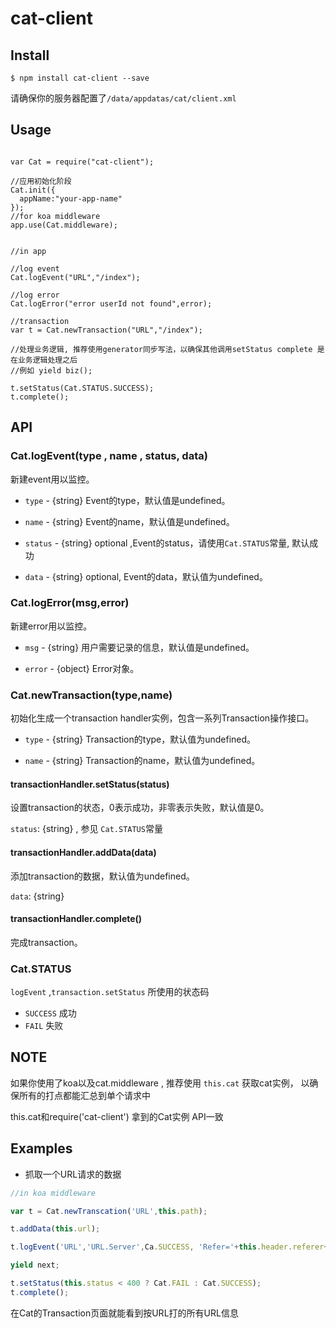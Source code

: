 # cat-client


## Install


```
$ npm install cat-client --save
```
请确保你的服务器配置了`/data/appdatas/cat/client.xml`


## Usage

```

var Cat = require("cat-client");

//应用初始化阶段
Cat.init({
  appName:"your-app-name"
});
//for koa middleware
app.use(Cat.middleware);


//in app

//log event
Cat.logEvent("URL","/index");

//log error
Cat.logError("error userId not found",error);

//transaction
var t = Cat.newTransaction("URL","/index");

//处理业务逻辑, 推荐使用generator同步写法，以确保其他调用setStatus complete 是在业务逻辑处理之后
//例如 yield biz();

t.setStatus(Cat.STATUS.SUCCESS);
t.complete();

```

## API

### Cat.logEvent(type , name , status, data)

新建event用以监控。


- `type` - {string} Event的type，默认值是undefined。

- `name` - {string} Event的name，默认值是undefined。

- `status` - {string} optional ,Event的status，请使用`Cat.STATUS`常量, 默认成功 

- `data` - {string} optional,   Event的data，默认值为undefined。

### Cat.logError(msg,error)

新建error用以监控。


- `msg` - {string} 用户需要记录的信息，默认值是undefined。

- `error` - {object} Error对象。

### Cat.newTransaction(type,name)

初始化生成一个transaction handler实例，包含一系列Transaction操作接口。



- `type` - {string} Transaction的type，默认值为undefined。

- `name` - {string} Transaction的name，默认值为undefined。

#### transactionHandler.setStatus(status)

设置transaction的状态，0表示成功，非零表示失败，默认值是0。

`status`: {string} , 参见 `Cat.STATUS`常量

#### transactionHandler.addData(data)

添加transaction的数据，默认值为undefined。

`data`: {string}

#### transactionHandler.complete()

完成transaction。


### Cat.STATUS

`logEvent` ,`transaction.setStatus` 所使用的状态码

- `SUCCESS` 成功
- `FAIL`    失败


## NOTE

如果你使用了koa以及cat.middleware , 推荐使用 `this.cat` 获取cat实例， 以确保所有的打点都能汇总到单个请求中

this.cat和require('cat-client') 拿到的Cat实例 API一致


## Examples

- 抓取一个URL请求的数据

```javascript
//in koa middleware

var t = Cat.newTranscation('URL',this.path);

t.addData(this.url);

t.logEvent('URL','URL.Server',Ca.SUCCESS, 'Refer='+this.header.referer+';Agent='+this.header['user-agent']);

yield next;

t.setStatus(this.status < 400 ? Cat.FAIL : Cat.SUCCESS);
t.complete();

```
在Cat的Transaction页面就能看到按URL打的所有URL信息


